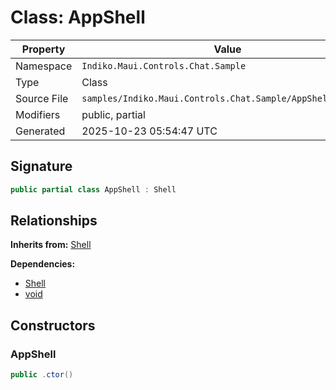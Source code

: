 # Class: AppShell

| Property | Value |
|----------|-------|
| Namespace | `Indiko.Maui.Controls.Chat.Sample` |
| Type | Class |
| Source File | `samples/Indiko.Maui.Controls.Chat.Sample/AppShell.xaml.cs` |
| Modifiers | public, partial |
| Generated | 2025-10-23 05:54:47 UTC |

## Signature

```csharp
public partial class AppShell : Shell
```

## Relationships

**Inherits from:** [Shell](Shell.md)

**Dependencies:**
- [Shell](Shell.md)
- [void](void.md)

## Constructors

### AppShell

```csharp
public .ctor()
```

